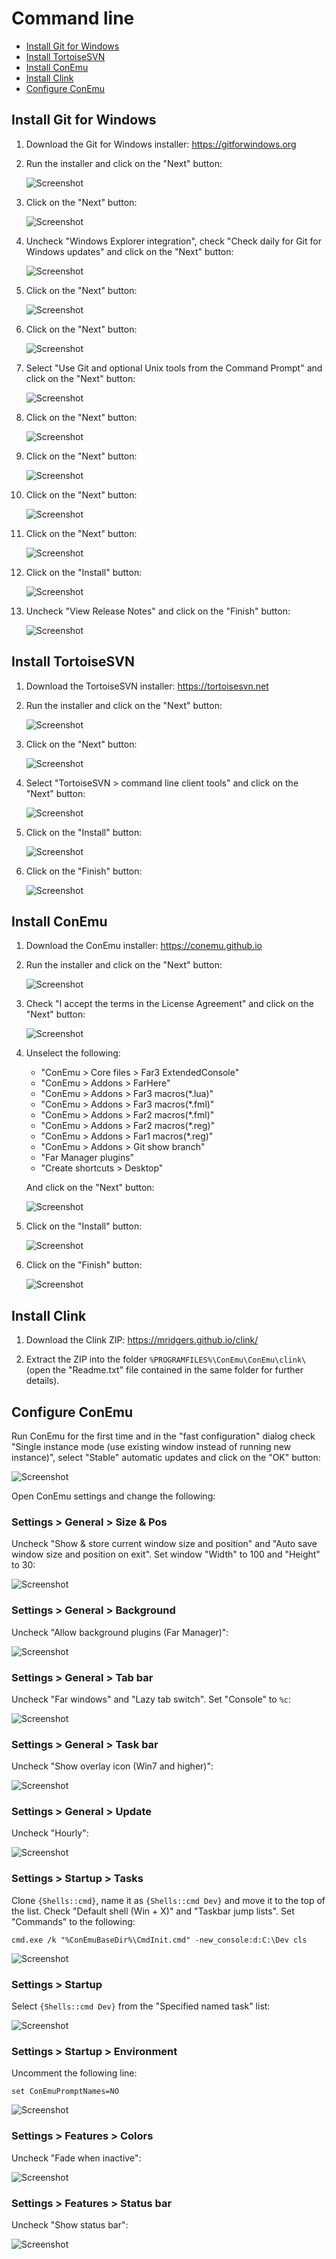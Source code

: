 # Command line

- [Install Git for Windows](#install-git-for-windows)
- [Install TortoiseSVN](#install-tortoisesvn)
- [Install ConEmu](#install-conemu)
- [Install Clink](#install-clink)
- [Configure ConEmu](#configure-conemu)

## Install Git for Windows

1. Download the Git for Windows installer: https://gitforwindows.org

1. Run the installer and click on the "Next" button:

    ![Screenshot](images/git_for_windows_install_01.png?raw=true)

1. Click on the "Next" button:

    ![Screenshot](images/git_for_windows_install_02.png?raw=true)

1. Uncheck "Windows Explorer integration", check "Check daily for Git for Windows updates" and click on the "Next" button:

    ![Screenshot](images/git_for_windows_install_03.png?raw=true)

1. Click on the "Next" button:

    ![Screenshot](images/git_for_windows_install_04.png?raw=true)

1. Click on the "Next" button:

    ![Screenshot](images/git_for_windows_install_05.png?raw=true)

1. Select "Use Git and optional Unix tools from the Command Prompt" and click on the "Next" button:

    ![Screenshot](images/git_for_windows_install_06.png?raw=true)

1. Click on the "Next" button:

    ![Screenshot](images/git_for_windows_install_07.png?raw=true)

1. Click on the "Next" button:

    ![Screenshot](images/git_for_windows_install_08.png?raw=true)

1. Click on the "Next" button:

    ![Screenshot](images/git_for_windows_install_09.png?raw=true)

1. Click on the "Next" button:

    ![Screenshot](images/git_for_windows_install_10.png?raw=true)

1. Click on the "Install" button:

    ![Screenshot](images/git_for_windows_install_11.png?raw=true)

1. Uncheck "View Release Notes" and click on the "Finish" button:

    ![Screenshot](images/git_for_windows_install_12.png?raw=true)

## Install TortoiseSVN

1. Download the TortoiseSVN installer: https://tortoisesvn.net

1. Run the installer and click on the "Next" button:

    ![Screenshot](images/tortoisesvn_install_01.png?raw=true)

1. Click on the "Next" button:

    ![Screenshot](images/tortoisesvn_install_02.png?raw=true)

1. Select "TortoiseSVN > command line client tools" and click on the "Next" button:

    ![Screenshot](images/tortoisesvn_install_03.png?raw=true)

1. Click on the "Install" button:

    ![Screenshot](images/tortoisesvn_install_04.png?raw=true)

1. Click on the "Finish" button:

    ![Screenshot](images/tortoisesvn_install_05.png?raw=true)

## Install ConEmu

1. Download the ConEmu installer: https://conemu.github.io

1. Run the installer and click on the "Next" button:

    ![Screenshot](images/conemu_install_01.png?raw=true)

1. Check "I accept the terms in the License Agreement" and click on the "Next" button:

    ![Screenshot](images/conemu_install_02.png?raw=true)

1. Unselect the following:

    - "ConEmu > Core files > Far3 ExtendedConsole"
    - "ConEmu > Addons > FarHere"
    - "ConEmu > Addons > Far3 macros(*.lua)"
    - "ConEmu > Addons > Far3 macros(*.fml)"
    - "ConEmu > Addons > Far2 macros(*.fml)"
    - "ConEmu > Addons > Far2 macros(*.reg)"
    - "ConEmu > Addons > Far1 macros(*.reg)"
    - "ConEmu > Addons > Git show branch"
    - "Far Manager plugins"
    - "Create shortcuts > Desktop"

    And click on the "Next" button:

    ![Screenshot](images/conemu_install_03.png?raw=true)

1. Click on the "Install" button:

    ![Screenshot](images/conemu_install_04.png?raw=true)

1. Click on the "Finish" button:

    ![Screenshot](images/conemu_install_05.png?raw=true)

## Install Clink

1. Download the Clink ZIP: https://mridgers.github.io/clink/

1. Extract the ZIP into the folder `%PROGRAMFILES%\ConEmu\ConEmu\clink\` (open the "Readme.txt" file contained in the same folder for further details).

## Configure ConEmu

Run ConEmu for the first time and in the "fast configuration" dialog check "Single instance mode (use existing window instead of running new instance)", select "Stable" automatic updates and click on the "OK" button:

![Screenshot](images/conemu_first_run.png?raw=true)

Open ConEmu settings and change the following:

### Settings > General > Size & Pos

Uncheck "Show & store current window size and position" and "Auto save window size and position on exit". Set window "Width" to 100 and "Height" to 30:

![Screenshot](images/conemu_settings_general_size_&_pos.png?raw=true)

### Settings > General > Background

Uncheck "Allow background plugins (Far Manager)":

![Screenshot](images/conemu_settings_general_background.png?raw=true)

### Settings > General > Tab bar

Uncheck "Far windows" and "Lazy tab switch". Set "Console" to `%c`:

![Screenshot](images/conemu_settings_general_tab_bar.png?raw=true)

### Settings > General > Task bar

Uncheck "Show overlay icon (Win7 and higher)":

![Screenshot](images/conemu_settings_general_task_bar.png?raw=true)

### Settings > General > Update

Uncheck "Hourly":

![Screenshot](images/conemu_settings_general_update.png?raw=true)

### Settings > Startup > Tasks

Clone `{Shells::cmd}`, name it as `{Shells::cmd Dev}` and move it to the top of the list. Check "Default shell (Win + X)" and "Taskbar jump lists". Set "Commands" to the following:

```
cmd.exe /k "%ConEmuBaseDir%\CmdInit.cmd" -new_console:d:C:\Dev cls
```

![Screenshot](images/conemu_settings_startup_tasks.png?raw=true)

### Settings > Startup

Select `{Shells::cmd Dev}` from the "Specified named task" list:

![Screenshot](images/conemu_settings_startup.png?raw=true)

### Settings > Startup > Environment

Uncomment the following line:

```
set ConEmuPromptNames=NO
```

![Screenshot](images/conemu_settings_startup_environment.png?raw=true)

### Settings > Features > Colors

Uncheck "Fade when inactive":

![Screenshot](images/conemu_settings_features_colors.png?raw=true)

### Settings > Features > Status bar

Uncheck "Show status bar":

![Screenshot](images/conemu_settings_features_status_bar.png?raw=true)
